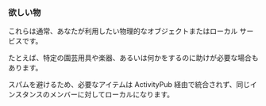 ### 欲しい物
これらは通常、あなたが利用したい物理的なオブジェクトまたはローカル サービスです。

たとえば、特定の園芸用具や楽器、あるいは何かをするのに助けが必要な場合もあります。

スパムを避けるため、必要なアイテムは ActivityPub 経由で統合されず、同じインスタンスのメンバーに対してローカルになります。
